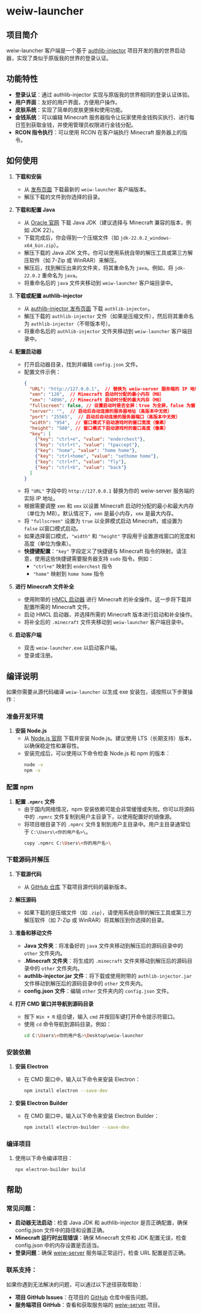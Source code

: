 # weiw-launcher

## 项目简介
weiw-launcher 客户端是一个基于 [authlib-injector](https://github.com/yushijinhun/authlib-injector) 项目开发的我的世界启动器，实现了类似于原版我的世界的登录认证。

## 功能特性
- **登录认证**：通过 authlib-injector 实现与原版我的世界相同的登录认证体验。
- **用户界面**：友好的用户界面，方便用户操作。
- **皮肤系统**：实现了简单的皮肤更换和使用功能。
- **金钱系统**：可以编辑 Minecraft 服务器指令让玩家使用金钱购买执行、进行每日签到获取金钱，并使用管理员权限进行金钱分配。
- **RCON 指令执行**：可以使用 RCON 在客户端执行 Minecraft 服务器上的指令。

## 如何使用

1. **下载和安装**
   - 从 [发布页面](https://github.com/laozhi-1993/weiw-launcher/releases) 下载最新的 `weiw-launcher` 客户端版本。
   - 解压下载的文件到你选择的目录。

2. **下载和配置 Java**
   - 从 [Oracle 官网](https://www.oracle.com/cn/java/technologies/downloads/#jdk22-windows) 下载 Java JDK（建议选择与 Minecraft 兼容的版本，例如 JDK 22）。
   - 下载完成后，你会得到一个压缩文件（如 `jdk-22.0.2_windows-x64_bin.zip`）。
   - 解压下载的 Java JDK 文件。你可以使用系统自带的解压工具或第三方解压软件（如 7-Zip 或 WinRAR）来解压。
   - 解压后，找到解压出来的文件夹，将其重命名为 `java`。例如，将 `jdk-22.0.2` 重命名为 `java`。
   - 将重命名后的 `java` 文件夹移动到 `weiw-launcher` 客户端目录中。

3. **下载或配置 authlib-injector**
   - 从 [authlib-injector 发布页面](https://github.com/yushijinhun/authlib-injector/releases) 下载 `authlib-injector`。
   - 解压下载的 `authlib-injector` 文件（如果是压缩文件），然后将其重命名为 `authlib-injector`（不带版本号）。
   - 将重命名后的 `authlib-injector` 文件夹移动到 `weiw-launcher` 客户端目录中。

4. **配置启动器**
   - 打开启动器目录，找到并编辑 `config.json` 文件。
   - 配置文件示例：
     ```json
     {
       "URL": "http://127.0.0.1",  // 替换为 weiw-server 服务端的 IP 地址
       "xmn": "128",  // Minecraft 启动时分配的最小内存（MB）
       "xmx": "4096", // Minecraft 启动时分配的最大内存（MB）
       "fullscreen": false, // 设置启动时是否全屏：true 为全屏，false 为窗口模式
       "server": "",  // 启动后自动连接的服务器地址（高版本中无效）
       "port": "25565",  // 启动后自动连接的服务器端口（高版本中无效）
       "width": "954",  // 窗口模式下启动游戏时的窗口宽度（像素）
       "height": "580", // 窗口模式下启动游戏时的窗口高度（像素）
       "key": [
         {"key": "ctrl+e", "value": "enderchest"},
         {"key": "ctrl+t", "value": "tpaccept"},
         {"key": "home", "value": "home home"},
         {"key": "ctrl+home", "value": "sethome home"},
         {"key": "ctrl+f", "value": "fly"},
         {"key": "ctrl+b", "value": "back"}
       ]
     }
     ```
   - 将 `"URL"` 字段中的 `http://127.0.0.1` 替换为你的 weiw-server 服务端的实际 IP 地址。
   - 根据需要调整 `xmn` 和 `xmx` 以设置 Minecraft 启动时分配的最小和最大内存（单位为 MB）。默认情况下，`xmn` 是最小内存，`xmx` 是最大内存。
   - 将 `"fullscreen"` 设置为 `true` 以全屏模式启动 Minecraft，或设置为 `false` 以窗口模式启动。
   - 如果选择窗口模式，`"width"` 和 `"height"` 字段用于设置游戏窗口的宽度和高度（单位为像素）。
   - **快捷键配置**：`"key"` 字段定义了快捷键与 Minecraft 指令的映射。请注意，使用这些快捷键需要服务器支持 `sudo` 指令。例如：
     - `"ctrl+e"` 映射到 `enderchest` 指令
     - `"home"` 映射到 `home home` 指令

5. **进行 Minecraft 文件补全**
   - 使用附带的 [HMCL 启动器](https://github.com/HMCL-dev/HMCL) 进行 Minecraft 的补全操作。这一步将下载并配置所需的 Minecraft 文件。
   - 启动 HMCL 启动器，并选择所需的 Minecraft 版本进行启动和补全操作。
   - 将补全后的 `.minecraft` 文件夹移动到 `weiw-launcher` 客户端目录中。

6. **启动客户端**
   - 双击 `weiw-launcher.exe` 以启动客户端。
   - 登录或注册。

## 编译说明

如果你需要从源代码编译 `weiw-launcher` 以生成 exe 安装包，请按照以下步骤操作：

### 准备开发环境

1. **安装 Node.js**
   - 从 [Node.js 官网](https://nodejs.org/) 下载并安装 Node.js。建议使用 LTS（长期支持）版本，以确保稳定性和兼容性。
   - 安装完成后，可以使用以下命令检查 Node.js 和 npm 的版本：
     ```sh
     node -v
     npm -v
     ```

### 配置 npm

1. **配置 `.npmrc` 文件**
   - 由于国内网络情况，npm 安装依赖可能会非常缓慢或失败。你可以将源码中的 `.npmrc` 文件复制到用户主目录下，以使用配置好的镜像源。
   - 将项目根目录下的 `.npmrc` 文件复制到用户主目录中。用户主目录通常位于 `C:\Users\<你的用户名>\`。
     ```sh
     copy .npmrc C:\Users\<你的用户名>\
     ```

### 下载源码并解压

1. **下载源代码**
   - 从 [GitHub 仓库](https://github.com/laozhi-1993/weiw-launcher) 下载项目源代码的最新版本。

2. **解压源码**
   - 如果下载的是压缩文件（如 `.zip`），请使用系统自带的解压工具或第三方解压软件（如 7-Zip 或 WinRAR）将其解压到你选择的目录。

3. **准备和移动文件**
   - **Java 文件夹**：将准备好的 `java` 文件夹移动到解压后的源码目录中的 `other` 文件夹内。
   - **.Minecraft 文件夹**：将生成的 `.minecraft` 文件夹移动到解压后的源码目录中的 `other` 文件夹内。
   - **authlib-injector.jar 文件**：将下载或使用附带的 `authlib-injector.jar` 文件移动到解压后的源码目录中的 `other` 文件夹内。
   - **config.json 文件**：编辑 `other` 文件夹内的 `config.json` 文件。

4. **打开 CMD 窗口并导航到源码目录**
   - 按下 `Win + R` 组合键，输入 `cmd` 并按回车键打开命令提示符窗口。
   - 使用 `cd` 命令导航到源码目录。例如：
     ```sh
     cd C:\Users\<你的用户名>\Desktop\weiw-launcher
     ```

### 安装依赖

1. **安装 Electron**
   - 在 CMD 窗口中，输入以下命令来安装 Electron：
     ```sh
     npm install electron --save-dev
     ```

2. **安装 Electron Builder**
   - 在 CMD 窗口中，输入以下命令来安装 Electron Builder：
     ```sh
     npm install electron-builder --save-dev
     ```

### 编译项目

1. 使用以下命令编译项目：
   ```sh
   npx electron-builder build
   ```

## 帮助

### 常见问题：
  - **启动器无法启动**：检查 Java JDK 和 authlib-injector 是否正确配置，确保 config.json 文件中的路径和设置正确。
  - **Minecraft 运行时出现错误**：确保 Minecraft 文件和 JDK 配置无误，检查 config.json 中的内存设置是否适当。
  - **登录问题**：确保 [weiw-server](https://github.com/laozhi-1993/weiw-server) 服务端正常运行，检查 URL 配置是否正确。

### 联系支持：
如果你遇到无法解决的问题，可以通过以下途径获取帮助：
  - **项目 GitHub Issues**：在项目的 [GitHub](https://github.com/laozhi-1993/weiw-launcher/issues) 仓库中报告问题。
  - **服务端项目 GitHub**：查看和获取服务端的 [weiw-server](https://github.com/laozhi-1993/weiw-server) 项目。

